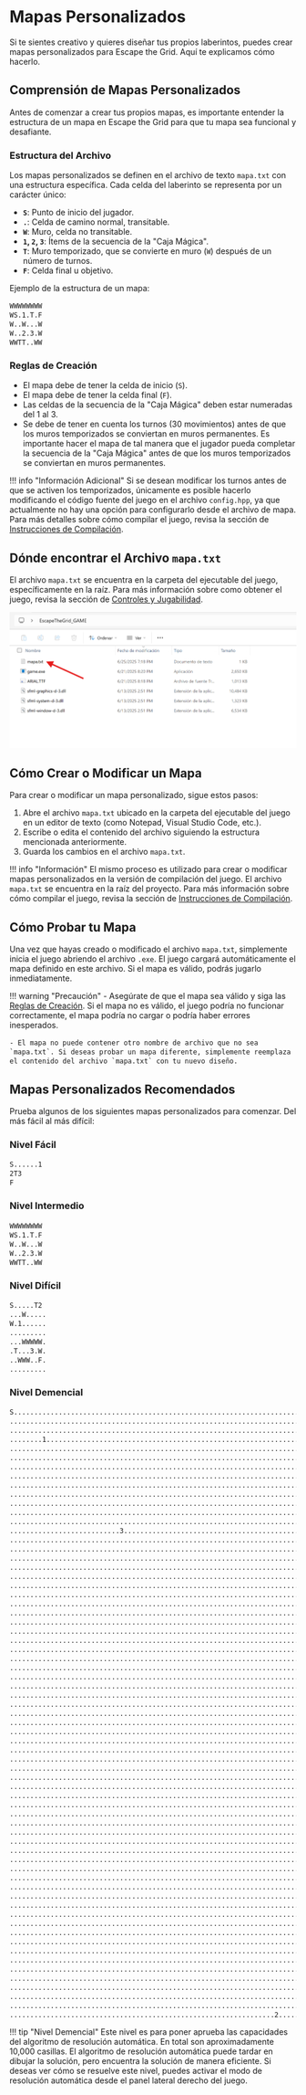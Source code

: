 # Mapas Personalizados

Si te sientes creativo y quieres diseñar tus propios laberintos, puedes crear mapas personalizados para Escape the Grid. Aquí te explicamos cómo hacerlo.

## Comprensión de Mapas Personalizados

Antes de comenzar a crear tus propios mapas, es importante entender la estructura de un mapa en Escape the Grid para que tu mapa sea funcional y desafiante.

### Estructura del Archivo

Los mapas personalizados se definen en el archivo de texto `mapa.txt` con una estructura específica. Cada celda del laberinto se representa por un carácter único:

- **`S`**: Punto de inicio del jugador.
- **`.`**: Celda de camino normal, transitable.
- **`W`**: Muro, celda no transitable.
- **`1`, `2`, `3`**: Ítems de la secuencia de la "Caja Mágica".
- **`T`**: Muro temporizado, que se convierte en muro (`W`) después de un número de turnos.
- **`F`**: Celda final u objetivo.

Ejemplo de la estructura de un mapa:

```text
WWWWWWWW
WS.1.T.F
W..W...W
W..2.3.W
WWTT..WW
```
### Reglas de Creación
- El mapa debe de tener la celda de inicio (`S`).
- El mapa debe de tener la celda final (`F`).
- Las celdas de la secuencia de la "Caja Mágica" deben estar numeradas del 1 al 3.
- Se debe de tener en cuenta los turnos (30 movimientos) antes de que los muros temporizados se conviertan en muros permanentes. Es importante hacer el mapa de tal manera que el jugador pueda completar la secuencia de la "Caja Mágica" antes de que los muros temporizados se conviertan en muros permanentes.

!!! info "Información Adicional"
    Si se desean modificar los turnos antes de que se activen los temporizados, únicamente es posible hacerlo modificando el código fuente del juego en el archivo `config.hpp`, ya que actualmente no hay una opción para configurarlo desde el archivo de mapa. Para más detalles sobre cómo compilar el juego, revisa la sección de [Instrucciones de Compilación](./compilation.md).

## Dónde encontrar el Archivo `mapa.txt`

El archivo `mapa.txt` se encuentra en la carpeta del ejecutable del juego, específicamente en la raíz. Para más información sobre como obtener el juego, revisa la sección de [Controles y Jugabilidad](./how_to_play.md).

![mapa](../img/mapa.png)

## Cómo Crear o Modificar un Mapa

Para crear o modificar un mapa personalizado, sigue estos pasos:

1. Abre el archivo `mapa.txt` ubicado en la carpeta del ejecutable del juego en un editor de texto (como Notepad, Visual Studio Code, etc.).
2. Escribe o edita el contenido del archivo siguiendo la estructura mencionada anteriormente.
3. Guarda los cambios en el archivo `mapa.txt`.

!!! info "Información"
    El mismo proceso es utilizado para crear o modificar mapas personalizados en la versión de compilación del juego. El archivo `mapa.txt` se encuentra en la raíz del proyecto. Para más información sobre cómo compilar el juego, revisa la sección de [Instrucciones de Compilación](./compilation.md).

## Cómo Probar tu Mapa

Una vez que hayas creado o modificado el archivo `mapa.txt`, simplemente inicia el juego abriendo el archivo `.exe`. El juego cargará automáticamente el mapa definido en este archivo. Si el mapa es válido, podrás jugarlo inmediatamente.

!!! warning "Precaución"
    - Asegúrate de que el mapa sea válido y siga las [Reglas de Creación](/user_guide/custom_maps/#reglas-de-creacion). Si el mapa no es válido, el juego podría no funcionar correctamente, el mapa podría no cargar o podría haber errores inesperados.

    - El mapa no puede contener otro nombre de archivo que no sea `mapa.txt`. Si deseas probar un mapa diferente, simplemente reemplaza el contenido del archivo `mapa.txt` con tu nuevo diseño.

## Mapas Personalizados Recomendados

Prueba algunos de los siguientes mapas personalizados para comenzar. Del más fácil al más difícil:

### Nivel Fácil
```text
S......1
2T3
F
```

### Nivel Intermedio
```text
WWWWWWWW
WS.1.T.F
W..W...W
W..2.3.W
WWTT..WW
```

### Nivel Difícil
```text
S.....T2
...W.....
W.1......
.........
...WWWWW.
.T...3.W.
..WWW..F.
.........
```

### Nivel Demencial
```text
S...................................................................................................................................................................
....................................................................................................................................................................
....................................................................................................................................................................
........1...........................................................................................................................................................
....................................................................................................................................................................
....................................................................................................................................................................
....................................................................................................................................................................
....................................................................................................................................................................
....................................................................................................................................................................
....................................................................................................................................................................
....................................................................................................................................................................
....................................................................................................................................................................
....................................................................................................................................................................
...........................3........................................................................................................................................
....................................................................................................................................................................
....................................................................................................................................................................
....................................................................................................................................................................
....................................................................................................................................................................
....................................................................................................................................................................
....................................................................................................................................................................
....................................................................................................................................................................
....................................................................................................................................................................
....................................................................................................................................................................
....................................................................................................................................................................
....................................................................................................................................................................
....................................................................................................................................................................
....................................................................................................................................................................
....................................................................................................................................................................
....................................................................................................................................................................
....................................................................................................................................................................
....................................................................................................................................................................
....................................................................................................................................................................
....................................................................................................................................................................
....................................................................................................................................................................
....................................................................................................................................................................
....................................................................................................................................................................
....................................................................................................................................................................
....................................................................................................................................................................
....................................................................................................................................................................
....................................................................................................................................................................
....................................................................................................................................................................
....................................................................................................................................................................
....................................................................................................................................................................
....................................................................................................................................................................
....................................................................................................................................................................
....................................................................................................................................................................
....................................................................................................................................................................
....................................................................................................................................................................
....................................................................................................................................................................
....................................................................................................................................................................
....................................................................................................................................................................
....................................................................................................................................................................
....................................................................................................................................................................
....................................................................................................................................................................
....................................................................................................................................................................
....................................................................................................................................................................
....................................................................................................................................................................
....................................................................................................................................................................
....................................................................................................................................................................
....................................................................................................................................................................
....................................................................................................................................................................
....................................................................................................................................................................
....................................................................................................................................................................
....................................................................................................................................................................
....................................................................................................................................................................
....................................................................................................................................................................
.................................................................2.................................................................................................F
```

!!! tip "Nivel Demencial"
    Este nivel es para poner aprueba las capacidades del algoritmo de resolución automática. En total son aproximadamente 10,000 casillas. El algoritmo de resolución automática puede tardar en dibujar la solución, pero encuentra la solución de manera eficiente. Si deseas ver cómo se resuelve este nivel, puedes activar el modo de resolución automática desde el panel lateral derecho del juego.